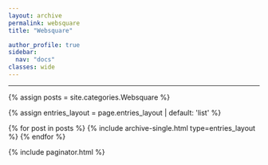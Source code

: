 ```yaml
---
layout: archive
permalink: websquare
title: "Websquare"

author_profile: true
sidebar:
  nav: "docs"
classes: wide
---
```


---

<!-- {% if paginator %}
  {% assign posts = paginator.posts %}
{% else %}
  {% assign posts = site.posts %}
{% endif %} -->

{% assign posts = site.categories.Websquare %}

{% assign entries_layout = page.entries_layout | default: 'list' %}
<div class="entries-{{ entries_layout }}">
  {% for post in posts %}
    {% include archive-single.html type=entries_layout %}
  {% endfor %}
</div>

{% include paginator.html %}